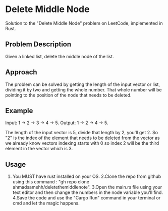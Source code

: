 # Delete Middle Node

Solution to the "Delete Middle Node" problem on LeetCode, implemented in Rust.

## Problem Description

Given a linked list, delete the middle node of the list.

## Approach
The problem can be solved by getting the length of the input vector or list, dividing it by two and getting the whole number.
That whole number will be pointing to the position of the node that needs to be deleted.

## Example

Input: 1 -> 2 -> 3 -> 4 -> 5.
Output: 1 -> 2 -> 4 -> 5.

The length of the input vector is 5, divide that length by 2, you'll get 2.
So "2" is the index of the element that needs to be deleted from the vector as we already know vectors indexing starts with 0 so index 2 will be the third element in the vector which is 3.

## Usage

1. You MUST have rust installed on your OS.
2.Clone the repo from github using this command : "gh repo clone ahmadsamehh/deletethemiddlenote".
3.Open the main.rs file using your text editor and then change the numbers in the node variable you'll find.
4.Save the code and use the "Cargo Run" command in your terminal or cmd and let the magic happens.





